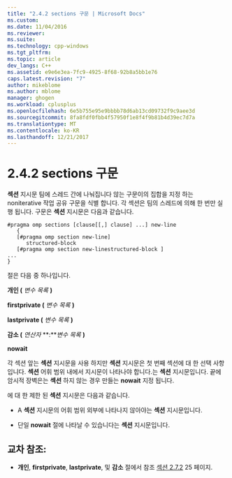 ```yaml
---
title: "2.4.2 sections 구문 | Microsoft Docs"
ms.custom: 
ms.date: 11/04/2016
ms.reviewer: 
ms.suite: 
ms.technology: cpp-windows
ms.tgt_pltfrm: 
ms.topic: article
dev_langs: C++
ms.assetid: e9e6e3ea-7fc9-4925-8f68-92b8a5bb1e76
caps.latest.revision: "7"
author: mikeblome
ms.author: mblome
manager: ghogen
ms.workload: cplusplus
ms.openlocfilehash: 6e5b755e95e9bbbb78d6ab13cd09732f9c9aee3d
ms.sourcegitcommit: 8fa8fdf0fbb4f57950f1e8f4f9b81b4d39ec7d7a
ms.translationtype: MT
ms.contentlocale: ko-KR
ms.lasthandoff: 12/21/2017
---
```

# <a name="242-sections-construct"></a>2.4.2 sections 구문
**섹션** 지시문 팀에 스레드 간에 나눠집니다 않는 구문이의 집합을 지정 하는 noniterative 작업 공유 구문을 식별 합니다. 각 섹션은 팀의 스레드에 의해 한 번만 실행 됩니다. 구문은 **섹션** 지시문은 다음과 같습니다.  
  
```  
#pragma omp sections [clause[[,] clause] ...] new-line  
   {  
   [#pragma omp section new-line]  
      structured-block  
   [#pragma omp section new-linestructured-block ]  
...  
}  
```  
  
 절은 다음 중 하나입니다.  
  
 **개인 (** *변수 목록* **)**  
  
 **firstprivate (** *변수 목록* **)**  
  
 **lastprivate (** *변수 목록* **)**  
  
 **감소 (** *연산자* **:***변수 목록* **)**   
  
 **nowait**  
  
 각 섹션 앞는 **섹션** 지시문을 사용 하지만 **섹션** 지시문은 첫 번째 섹션에 대 한 선택 사항입니다. **섹션** 어휘 범위 내에서 지시문이 나타나야 합니다.는 **섹션** 지시문입니다. 끝에 암시적 장벽은는 **섹션** 하지 않는 경우 만들는 **nowait** 지정 됩니다.  
  
 에 대 한 제한 된 **섹션** 지시문은 다음과 같습니다.  
  
-   A **섹션** 지시문의 어휘 범위 외부에 나타나지 않아야는 **섹션** 지시문입니다.  
  
-   단일 **nowait** 절에 나타날 수 있습니다는 **섹션** 지시문입니다.  
  
## <a name="cross-references"></a>교차 참조:  
  
-   **개인**, **firstprivate**, **lastprivate**, 및 **감소** 절에서 참조 [섹션 2.7.2](../../parallel/openmp/2-7-2-data-sharing-attribute-clauses.md) 25 페이지.